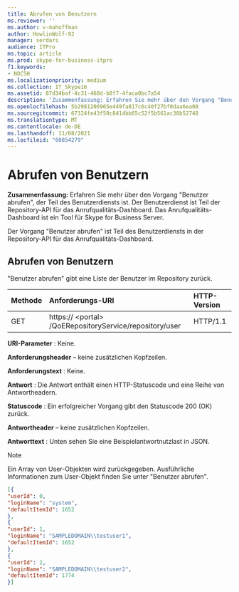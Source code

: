 ```yaml
---
title: Abrufen von Benutzern
ms.reviewer: ''
ms.author: v-mahoffman
author: HowlinWolf-92
manager: serdars
audience: ITPro
ms.topic: article
ms.prod: skype-for-business-itpro
f1.keywords:
- NOCSH
ms.localizationpriority: medium
ms.collection: IT_Skype16
ms.assetid: 87d34baf-4c31-468d-b8f7-4faca0bc7a54
description: 'Zusammenfassung: Erfahren Sie mehr über den Vorgang "Benutzer abrufen", der Teil des Benutzerdiensts ist. Der Benutzerdienst ist Teil der Repository-API für das Anrufqualitäts-Dashboard. Das Anrufqualitäts-Dashboard ist ein Tool für Skype for Business Server.'
ms.openlocfilehash: 5b2981206965e449fa817c6c40f27bf0daa6ea08
ms.sourcegitcommit: 67324fe43f50c8414bb65c52f5b561ac30b52748
ms.translationtype: MT
ms.contentlocale: de-DE
ms.lasthandoff: 11/08/2021
ms.locfileid: "60854279"
---
```

# <a name="get-users"></a>Abrufen von Benutzern
 
**Zusammenfassung:** Erfahren Sie mehr über den Vorgang "Benutzer abrufen", der Teil des Benutzerdiensts ist. Der Benutzerdienst ist Teil der Repository-API für das Anrufqualitäts-Dashboard. Das Anrufqualitäts-Dashboard ist ein Tool für Skype for Business Server.
  
Der Vorgang "Benutzer abrufen" ist Teil des Benutzerdiensts in der Repository-API für das Anrufqualitäts-Dashboard.
  
## <a name="get-users"></a>Abrufen von Benutzern

"Benutzer abrufen" gibt eine Liste der Benutzer im Repository zurück.
  
|**Methode**|**Anforderungs-URI**|**HTTP-Version**|
|:-----|:-----|:-----|
|GET  <br/> |https:// \<portal\> /QoERepositoryService/repository/user  <br/> |HTTP/1.1  <br/> |
   
 **URI-Parameter** : Keine.
  
 **Anforderungsheader** – keine zusätzlichen Kopfzeilen.
  
 **Anforderungstext** : Keine.
  
 **Antwort** : Die Antwort enthält einen HTTP-Statuscode und eine Reihe von Antwortheadern.
  
 **Statuscode** : Ein erfolgreicher Vorgang gibt den Statuscode 200 (OK) zurück.
  
 **Antwortheader** – keine zusätzlichen Kopfzeilen.
  
 **Antworttext** : Unten sehen Sie eine Beispielantwortnutzlast in JSON.
  
> [!NOTE]
> Ein Array von User-Objekten wird zurückgegeben. Ausführliche Informationen zum User-Objekt finden Sie unter "Benutzer abrufen". 
  
```json
[{
"userId": 0,
"loginName": "system",
"defaultItemId": 1652
},
{
"userId": 1,
"loginName": "SAMPLEDOMAIN\\testuser1",
"defaultItemId": 1652
},
{
"userId": 2,
"loginName": "SAMPLEDOMAIN\\testuser2",
"defaultItemId": 1774
}]
```


